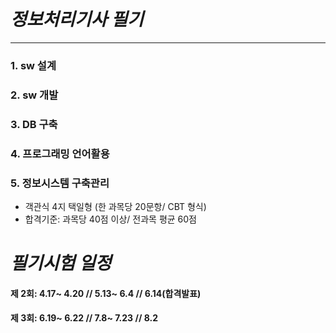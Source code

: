 # *정보처리기사 필기*
---
### 1. sw 설계
### 2. sw 개발
### 3. DB 구축
### 4. 프로그래밍 언어활용
### 5. 정보시스템 구축관리

- 객관식 4지 택일형 (한 과목당 20문항/ CBT 형식)
- 합격기준: 과목당 40점 이상/ 전과목 평균 60점

# *필기시험 일정*
#### 제 2회: 4.17~ 4.20 // 5.13~ 6.4 // 6.14(합격발표)
#### 제 3회: 6.19~ 6.22 // 7.8~ 7.23 // 8.2
